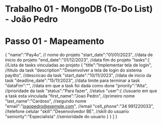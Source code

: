 # Trabalho 01 - MongoDB (To-Do List) - João Pedro
# Passo 01 - Mapeamento 

{
   "name":"Pay4u",  							// nome do projeto
   "start_date":"01/01/2023", 					//data de inicio do projeto
   "end_date":"01/12/2023",						//data fim do projeto
   "tasks":[									//Lista de tasks vinculadas ao projeto
      {
         "title":"Implementar tela de login",	//titulo da task
         "description":"Desenvolver a tela de login do sistema pay4to", //descricao da task
         "start_date":"10/11/2023",				//data de inicio da task
         "deadline_date":"15/11/2023",			//data limite para terminar a task
         "dataFim":"",							//data em que a task foi dada como done
         "priority":"Alta",						//prioridade da task
         "status":"Para fazer",					//status
         "user":{								//usuario em que a task esta vinculada
            "first_name":"Joao Pedro", 			//primeiro nome
            "last_name":"Cardoso",				//segundo nome
            "email":"joaopedro@exemple.com",	//email
            "cell_phone":"34 991220033", 		//telefone celular
            "skill":"Desenvolvedor BE",			//skill do usuario
            "seniority":"Especialista"			//senioridade do usuario
         }
      }
   ]
}